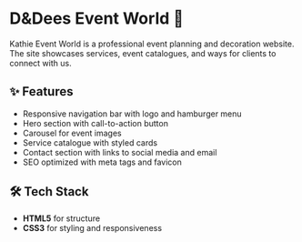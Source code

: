 # D&Dees Event World 🌸

Kathie Event World is a professional event planning and decoration website.  
The site showcases services, event catalogues, and ways for clients to connect with us.  

## ✨ Features
- Responsive navigation bar with logo and hamburger menu  
- Hero section with call-to-action button  
- Carousel for event images  
- Service catalogue with styled cards  
- Contact section with links to social media and email  
- SEO optimized with meta tags and favicon  

## 🛠️ Tech Stack
- **HTML5** for structure  
- **CSS3** for styling and responsiveness  



